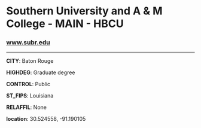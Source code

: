# Southern University and A & M College - MAIN - HBCU
### www.subr.edu
---
**CITY**: Baton Rouge

**HIGHDEG**: Graduate degree

**CONTROL**: Public

**ST_FIPS**: Louisiana

**RELAFFIL**: None

**location**: 30.524558, -91.190105